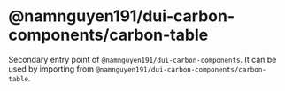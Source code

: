 # @namnguyen191/dui-carbon-components/carbon-table

Secondary entry point of `@namnguyen191/dui-carbon-components`. It can be used by importing from `@namnguyen191/dui-carbon-components/carbon-table`.
